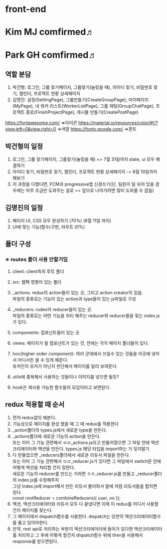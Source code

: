 # front-end

# Kim MJ comfirmed♬
# Park GH comfirmed♬

## 역할 분담
1. 박건형: 로그인, 그룹 찾기페이지, 그룹찾기(눌렀을 때), 아이디 찾기, 비밀번호 찾기, 캘린더, 프로젝트 현황 상세페이지
2. 김명진: 설정(SettingPage), 그룹만들기(CreateGroupPage), 마이페이지(MyPage), 
           내 워커 리스트(WorkerListPage), 그룹 채팅(GroupChatPage), 프로젝트 종료(FinishProjectPage), 게시물 만들기(CreatePostPage)

https://fontawesome.com/
=>아이콘
https://material.io/resources/color/#!/?view.left=0&view.right=0
=>색깔
https://fonts.google.com/
=>폰트

## 박건형의 일정
1. 로그인, 그룹 찾기페이지, 그룹찾기(눌렀을 때) => 7월 31일까지 state, ui 모두 해결하기
2. 아이디 찾기, 비밀번호 찾기, 캘린더, 프로젝트 현황 상세페이지 -> 8월 10일까지 해보기
3. 이 과정을 다했다면, FCM과 progressive앱 신경쓰기(단, 팀원이 덜 되어 있을 경우에는 아주 조금만 도와주는 걸로 => 앞으로 나아가려면 많이 도와줄 수 없음)

## 김명진의 일정
1. 페이지 UI, CSS 모두 완성하기 (70%) (8월 11일 까지)
2. UI에 맞는 기능(함수)구현, 라우트 (0%)

## 폴더 구성
### ※ routes 폴더 사용 안할거임
1. client: client측의 루트 폴더

2. src: 웹팩 영향이 있는 폴더

3. _actions: redux의 action들이 있는 곳, 그리고 action creator이 있음. <br/> 
파일의 종류로는 기능이 있는 action과 type들이 있는 js파일로 구성

4. _reducers: rudex의 reducer들이 있는 곳. <br/> 
파일의 종류로는 어떤 기능을 처리 해주는 reducer와 reducer들을 묶는 index.js가 있다.

5. components: 컴포넌트들이 있는 곳.

6. views: 페이지가 될 컴포넌트가 있는 것, 안에는 각각 페이지 폴더들이 있다.

7. hoc(higher order component): 여러 군데에서 쓰일수 있는 것들을 이곳에 넣어서 어디서든 쓸 수 있게 해준다. <br/>
유저인지 유저가 아닌지 판단해서 페이지를 달리 보여준다. 
8. utils에 중복해서 사용하는 것들이나 이미지를 넣으면 될듯?

9. hook은 재사용 가능한 함수들의 모임이라고 보면된다. 

## redux 적용할 때 순서
1. 먼저 redux없이 해본다.
2. 기능상으로 페이지를 완성 했을 때 그 때 redux를 적용한다
3. _action폴더의 types.js에서 새로운 type을 만든다. 
4. _actions폴더에 새로운 기능의 action을 만든다. <br/>
또는 이미 그 기능 관련해서 ㅁㅁ_actions.js라고 만들어졌으면 그 파일 안에 액션크리에이터와 액션을 만든다. types.js 해당 타입을 import하는 거 잊지말기
5. 다 만들었으면 _reducers폴더에서 새로운 리듀서 파일을 만든다. <br/>
또는 이미 그 기능 관련해서 ㅁㅁ_reducer.js가 있다면 그 파일에서 switch문 안에 어떻게 액션을 처리할 건지 정한다.<br/>
새로운 기능의 reducer를 만드는 거라면 ㅇㅇ_reducer.js를 만들고 _reducer폴더의 index.js를 수정해주자<br/>
그냥 index.js에 import해서 만든 리듀서 불러와서 밑에 처럼 리듀서들을 합치면 된다.<br/>
const rootReducer = combineReducers({
  user, oo
});
6. 액션, 액션크리에이터와 리듀서 모두 다 끝냈다면 이제 이 redux를 어디서 사용할건지 페이지를 찾는다.
7. 그 페이지에서 dispatch함수를 사용한다. dispatch는 당연히 액션크리에이터함수를 품고 있어야한다.
8. 만약, rest api로 처리하는 부분이 액션크리에이터에 들어가 있다면 액션크리에이터를 처리하고 그 후에 어떻게 할건지 dispatch함수 뒤에 then을 사용해서 response를 받으면된다.